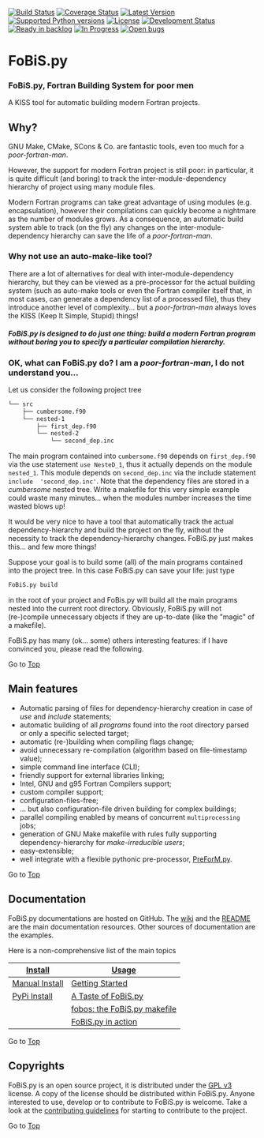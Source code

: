 <a name="top"></a>
[![Build Status](https://travis-ci.org/szaghi/FoBiS.svg?branch=master)](https://travis-ci.org/szaghi/FoBiS)
[![Coverage Status](https://img.shields.io/coveralls/szaghi/FoBiS.svg)](https://coveralls.io/r/szaghi/FoBiS)
[![Latest Version](https://pypip.in/version/FoBiS.py/badge.svg)](https://pypi.python.org/pypi/FoBiS.py/)
[![Supported Python versions](https://pypip.in/py_versions/FoBiS.py/badge.svg)](https://pypi.python.org/pypi/FoBiS.py/)
[![License](https://img.shields.io/pypi/l/FoBiS.svg)](https://img.shields.io/pypi/l/FoBiS.svg)
[![Development Status](https://pypip.in/status/FoBiS.py/badge.svg)](https://pypi.python.org/pypi/FoBiS.py/)
[![Ready in backlog](https://badge.waffle.io/szaghi/fobis.png?label=ready&title=Ready)](https://waffle.io/szaghi/fobis)
[![In Progress](https://badge.waffle.io/szaghi/fobis.png?label=in%20progress&title=In%20Progress)](https://waffle.io/szaghi/fobis)
[![Open bugs](https://badge.waffle.io/szaghi/fobis.png?label=bug&title=Open%20Bugs)](https://waffle.io/szaghi/fobis)

# FoBiS.py
### FoBiS.py, Fortran Building System for poor men
A KISS tool for automatic building modern Fortran projects.

## Why?
GNU Make, CMake, SCons & Co. are fantastic tools, even too much for a _poor-fortran-man_.

However, the support for modern Fortran project is still poor: in particular, it is quite difficult (and boring) to track the inter-module-dependency hierarchy of project using many module files.

Modern Fortran programs can take great advantage of using modules (e.g. encapsulation), however their compilations can quickly become a nightmare as the number of modules grows. As  a consequence, an automatic build system able to track (on the fly) any changes on the inter-module-dependency hierarchy can save the life of a _poor-fortran-man_.

### Why not use an auto-make-like tool?
There are a lot of alternatives for deal with inter-module-dependency hierarchy, but they can be viewed as a pre-processor for the actual building system (such as auto-make tools or even the Fortran compiler itself that, in most cases, can generate a dependency list of a processed file), thus they introduce another level of complexity... but a _poor-fortran-man_ always loves the KISS (Keep It Simple, Stupid) things!

##### FoBiS.py is designed to do just one thing: build a modern Fortran program without boring you to specify a particular compilation hierarchy.

### OK, what can FoBiS.py do? I am a _poor-fortran-man_, I do not understand you...
Let us consider the following project tree
```bash
└── src
    ├── cumbersome.f90
    └── nested-1
        ├── first_dep.f90
        └── nested-2
            └── second_dep.inc
```
The main program contained into `cumbersome.f90` depends on `first_dep.f90` via the use statement `use NesteD_1`, thus it actually depends on the module `nested_1`. This module depends on `second_dep.inc` via the include statement `include  'second_dep.inc'`. Note that the dependency files are stored in a *cumbersome* nested tree. Write a makefile for this very simple example could waste many minutes... when the modules number increases the time wasted blows up!

It would be very nice to have a tool that automatically track the actual dependency-hierarchy and build the project on the fly, without the necessity to track the dependency-hierarchy changes. FoBiS.py just makes this... and few more things!

Suppose your goal is to build some (all) of the main programs contained into the project tree. In this case FoBiS.py can save your life: just type
```bash
FoBiS.py build
```
in the root of your project and FoBis.py will build all the main programs nested into the current root directory. Obviously, FoBiS.py will not (re-)compile unnecessary objects if they are up-to-date (like the "magic" of a makefile).

FoBiS.py has many (ok... some) others interesting features: if I have convinced you, please read the following.

Go to [Top](#top)

## Main features
+ Automatic parsing of files for dependency-hierarchy creation in case of _use_ and _include_ statements;
+ automatic building of all _programs_ found into the root directory parsed or only a specific selected target;
+ automatic (re-)building when compiling flags change;
+ avoid unnecessary re-compilation (algorithm based on file-timestamp value);
+ simple command line interface (CLI);
+ friendly support for external libraries linking;
+ Intel, GNU and g95 Fortran Compilers support;
+ custom compiler support;
+ configuration-files-free;
+ ... but also configuration-file driven building for complex buildings;
+ parallel compiling enabled by means of concurrent `multiprocessing` jobs;
+ generation of GNU Make makefile  with rules fully supporting dependency-hierarchy for _make-irreducible users_;
+ easy-extensible;
+ well integrate with a flexible pythonic pre-processor, [PreForM.py](https://github.com/szaghi/PreForM).

Go to [Top](#top)

## Documentation
FoBiS.py documentations are hosted on GitHub. The [wiki](https://github.com/szaghi/FoBiS/wiki) and the [README](https://github.com/szaghi/FoBiS) are the main documentation resources. Other sources of documentation are the examples.

Here is a non-comprehensive list of the main topics

| [Install](https://github.com/szaghi/FoBiS/wiki/Install)                                            | [Usage](https://github.com/szaghi/FoBiS/wiki/Usage)                             |
|----------------------------------------------------------------------------------------------------|---------------------------------------------------------------------------------|
| [Manual Install](https://github.com/szaghi/FoBiS/wiki/Manual-Installation)                         | [Getting Started](https://github.com/szaghi/FoBiS/wiki/Getting-Started)         |
| [PyPi Install](https://github.com/szaghi/FoBiS/wiki/PyPI-Installation%2C-the-Python-Package-Index) | [A Taste of FoBiS.py](https://github.com/szaghi/FoBiS/wiki/Taste)               |
|                                                                                                    | [fobos: the FoBiS.py makefile](https://github.com/szaghi/FoBiS/wiki/fobos)      |
|                                                                                                    | [FoBiS.py in action](https://github.com/szaghi/FoBiS/wiki/Projects-Using-FoBiS) |

Go to [Top](#top)

## Copyrights
FoBiS.py is an open source project, it is distributed under the [GPL v3](http://www.gnu.org/licenses/gpl-3.0.html) license. A copy of the license should be distributed within FoBiS.py. Anyone interested to use, develop or to contribute to FoBiS.py is welcome. Take a look at the [contributing guidelines](CONTRIBUTING.md) for starting to contribute to the project.

Go to [Top](#top)
